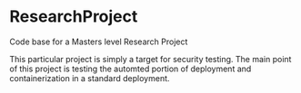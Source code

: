 # ResearchProject
Code base for a Masters level Research Project

This particular project is simply a target for security testing. The main point of this project is testing the automted portion of deployment and containerization in a standard deployment.